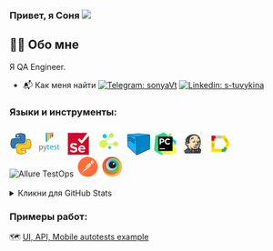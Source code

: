 ### Привет, я Соня <img src= "https://media.tenor.com/0Tr2bkpHI2IAAAAi/hello.gif" width="70">

## :woman_technologist: Обо мне
Я QA Engineer.

- :mailbox_with_mail:	Как меня найти
[![Telegram: sonyaVt](https://img.shields.io/badge/-sonyaVt-gray?style=flat-square&logo=Telegram&link=https://t.me/oddfrog)](https://t.me/sonyaVt)
[![Linkedin: s-tuvykina](https://img.shields.io/badge/-s-tuvykina-blue?style=flat-square&logo=Linkedin&logoColor=white&link=https://www.linkedin.com/in/s-tuvykina/)](https://www.linkedin.com/in/s-tuvykina/)

### Языки и инструменты:
<div>
  <img src="https://github.com/Yunaika/yunaika/blob/main/img/logos/python.webp" title="Python" alt="Python" width="40" height="40"/>&nbsp;   
  <img src="https://github.com/Yunaika/yunaika/blob/main/img/logos/pytest.png" title="Pytest" alt="Pytest" width="45" height="45"/>&nbsp; 
  <img src="https://github.com/Yunaika/yunaika/blob/main/img/logos/selenium-original.svg" title="Selenium" alt="Selenium" width="40" height="40"/>&nbsp;  
  <img src="https://github.com/Yunaika/yunaika/blob/main/img/logos/selene.png" title="Selene" alt="Selene" width="50" height="50"/>&nbsp;
  <img src="https://github.com/Yunaika/yunaika/blob/main/img/logos/selenoid.png" title="Selenoid" alt="Selenoid" width="40" height="40"/>&nbsp;  
  <img src="https://github.com/Yunaika/yunaika/blob/main/img/logos/pycharm.png" title="PyCharm" alt="PyCharm" width="40" height="40"/>&nbsp;    
  <img src="https://github.com/Yunaika/yunaika/blob/main/img/logos/jenkins.png" title="Jenkins" alt="Jenkins" width="40" height="40"/>&nbsp;
  <img src="https://github.com/Yunaika/yunaika/blob/main/img/logos/Allure.svg" title="Allure Report" alt="Allure Report" width="40" height="40"/>&nbsp;
  <img src="https://fs.getcourse.ru/fileservice/file/download/a/159627/sc/333/h/32108dd5b6c9c9c3cf4220fe6b2cc7fc.svg" title="Allure TestOps" alt="Allure TestOps" width="40" height="40"/>&nbsp;
  <img src="https://github.com/Yunaika/yunaika/blob/main/img/logos/postman.png" title="Postman" alt="Postman" width="35" height="35"/>&nbsp;  
   <img src="https://github.com/Yunaika/yunaika/blob/main/img/logos/browserstack.png" title="Browserstack" alt="Browserstack" width="35" height="35"/>&nbsp;
</div>
<br>

<details>
<summary>Кликни для GitHub Stats</summary>
<p align="center">
    <img alt = "GitHub Stats" src="https://github-readme-stats.vercel.app/api?username=sofiaTuvg&show_icons=true&hide=issues&icon_color=000000&hide_border=true&title_color=5391FE&text_color=555">
    <br>
    <img alt = "Top Language" src="https://github-readme-stats.vercel.app/api/top-langs/?username=sofiaTuv&hide=html,&hide_border=true&title_color=5391FE&text_color=555">
</p>
</details>

### Примеры работ:

:world_map: <a target="_blank" href="https://github.com/sofiaTuv/project_okko.tv_python#readme">UI, API, Mobile autotests example</a>
